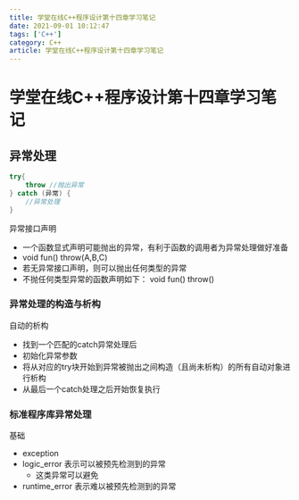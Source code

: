 ```yaml
---
title: 学堂在线C++程序设计第十四章学习笔记
date: 2021-09-01 10:12:47
tags: ['C++']
category: C++
article: 学堂在线C++程序设计第十四章学习笔记
---
```


# 学堂在线C++程序设计第十四章学习笔记

## 异常处理

```C++
try{
    throw //抛出异常
} catch (异常) {
    //异常处理
}
```

异常接口声明
- 一个函数显式声明可能抛出的异常，有利于函数的调用者为异常处理做好准备
- void fun() throw(A,B,C)
- 若无异常接口声明，则可以抛出任何类型的异常
- 不抛任何类型异常的函数声明如下：
    void fun() throw()


### 异常处理的构造与析构

自动的析构
- 找到一个匹配的catch异常处理后
- 初始化异常参数
- 将从对应的try块开始到异常被抛出之间构造（且尚未析构）的所有自动对象进行析构
- 从最后一个catch处理之后开始恢复执行


### 标准程序库异常处理

基础
- exception
- logic_error 表示可以被预先检测到的异常
    - 这类异常可以避免
- runtime_error 表示难以被预先检测到的异常


